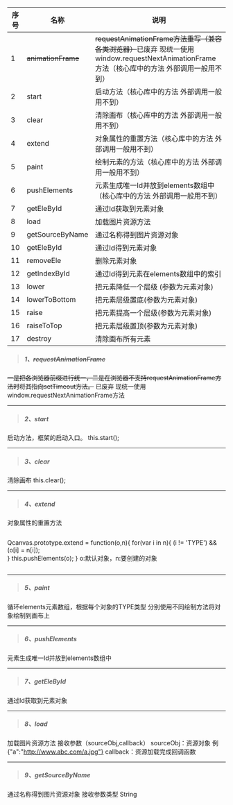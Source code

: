 序号|名称|说明
---|---|---
1|~~animationFrame~~|~~requestAnimationFrame方法重写（兼容各类浏览器）~~已废弃 现统一使用window.requestNextAnimationFrame方法（核心库中的方法 外部调用一般用不到）
2|start|启动方法（核心库中的方法 外部调用一般用不到）
3|clear|清除画布（核心库中的方法 外部调用一般用不到）
4|extend|对象属性的重置方法（核心库中的方法 外部调用一般用不到）
5|paint|绘制元素的方法（核心库中的方法 外部调用一般用不到）
6|pushElements|元素生成唯一Id并放到elements数组中 （核心库中的方法 外部调用一般用不到）
7|getEleById|通过Id获取到元素对象
8|load|加载图片资源方法
9|getSourceByName|通过名称得到图片资源对象
10|getEleById|通过Id得到元素对象
11|removeEle|删除元素对象
12|getIndexById|通过Id得到元素在elements数组中的索引
13|lower|把元素降低一个层级 (参数为元素对象)
14|lowerToBottom|把元素层级置底(参数为元素对象)
15|raise|把元素提高一个层级(参数为元素对象)
16|raiseToTop|把元素层级置顶(参数为元素对象)
17|destroy|清除画布所有元素




> ##### 1、~~requestAnimationFrame~~
~~一是把各浏览器前缀进行统一，二是在浏览器不支持requestAnimationFrame方法时将其指向setTimeout方法。~~
已废弃 现统一使用window.requestNextAnimationFrame方法


***
> ##### 2、start
启动方法，框架的启动入口。
this.start();

***
> ##### 3、clear
清除画布
this.clear();

***
> ##### 4、extend
对象属性的重置方法

> ```
Qcanvas.prototype.extend = function(o,n){
	for(var i in n){
		(i != 'TYPE') && (o[i] = n[i]);		
	}
	this.pushElements(o);
}
o:默认对象，n:要创建的对象
> ```

***
> ##### 5、paint
循环elements元素数组，根据每个对象的TYPE类型 分别使用不同绘制方法将对象绘制到画布上 

***
> ##### 6、pushElements
元素生成唯一Id并放到elements数组中 

***
> ##### 7、getEleById
通过Id获取到元素对象

***
> ##### 8、load
加载图片资源方法 
接收参数（sourceObj,callback）
sourceObj：资源对象 例{"a":"http://www.abc.com/a.jpg"}
callback：资源加载完成回调函数

***
> ##### 9、getSourceByName
通过名称得到图片资源对象
接收参数类型 String


